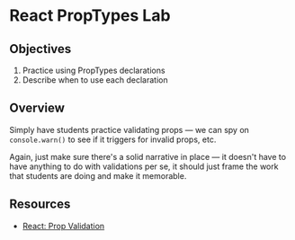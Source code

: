 # React PropTypes Lab

## Objectives

1. Practice using PropTypes declarations
2. Describe when to use each declaration

## Overview

Simply have students practice validating props — we can spy on `console.warn()`
to see if it triggers for invalid props, etc.

Again, just make sure there's a solid narrative in place — it doesn't have to
have anything to do with validations per se, it should just frame the work that
students are doing and make it memorable.

## Resources

- [React: Prop Validation](https://facebook.github.io/react/docs/reusable-components.html#prop-validation)
